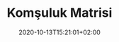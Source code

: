 ---
title: "Komşuluk Matrisi"
description: ""
lead: ""
date: 2020-10-13T15:21:01+02:00
lastmod: 2020-10-13T15:21:01+02:00
draft: false
images: []
menu:
  docs:
    parent: "graph-based-dsa"
weight: 13
toc: true
---